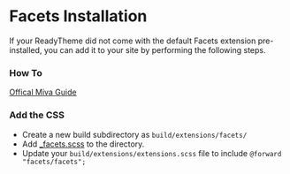 # Facets Installation

If your ReadyTheme did not come with the default Facets extension pre-installed, you can add it to your site by performing the following steps.

### How To
[Offical Miva Guide](https://docs.miva.com/how-to-guides/facets-category-search-filtering)

### Add the CSS
- Create a new build subdirectory as `build/extensions/facets/`
- Add [_facets.scss](_facets.scss) to the directory.
- Update your `build/extensions/extensions.scss` file to include `@forward "facets/facets";`
